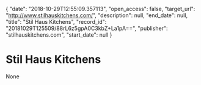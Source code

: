 {
  "date": "2018-10-29T12:55:09.357113", 
  "open_access": false, 
  "target_url": "http://www.stilhauskitchens.com/", 
  "description": null, 
  "end_date": null, 
  "title": "Stil Haus Kitchens", 
  "record_id": "20181029T125509/88rL6z5gpA0C3kbZ+La1pA==", 
  "publisher": "stilhauskitchens.com", 
  "start_date": null
}

# Stil Haus Kitchens

None